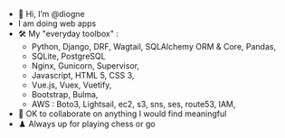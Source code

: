- 👋 Hi, I’m @diogne
- I am doing web apps
- :hammer_and_wrench:	My "everyday toolbox" :
    - Python, Django, DRF, Wagtail, SQLAlchemy ORM & Core, Pandas, 
    - SQLite, PostgreSQL
    - Nginx, Gunicorn, Supervisor,
    - Javascript, HTML 5, CSS 3, 
    - Vue.js, Vuex, Vuetify,
    - Bootstrap, Bulma,
    - AWS : Boto3, Lightsail, ec2, s3, sns, ses, route53, IAM, 
- 💞️ OK to collaborate on anything I would find meaningful
- :chess_pawn: Always up for playing chess or go 

<!---
diogne/diogne is a ✨ special ✨ repository because its `README.md` (this file) appears on your GitHub profile.
You can click the Preview link to take a look at your changes.
--->
